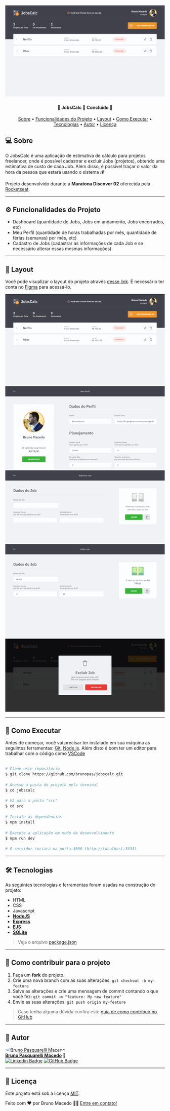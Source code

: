 <h1 align="center">
    <img alt="JobsCalc" title="#JobsCalc" src="./docs/screenshots/dashboard.index.png" />
</h1>

<h4 align="center"> 
	🚧  JobsCalc 🚀 Concluído 🚧
</h4>

<p align="center">
 <a href="#-sobre">Sobre</a> •
 <a href="#-funcionalidades-do-projeto">Funcionalidades do Projeto</a> •
 <a href="#-layout">Layout</a> • 
 <a href="#-como-executar">Como Executar</a> • 
 <a href="#-tecnologias">Tecnologias</a> • 
 <a href="#-autor">Autor</a> • 
 <a href="#user-content--licença">Licença</a>
</p>


## 💻 Sobre
O JobsCalc é uma aplicação de estimativa de cálculo para projetos freelancer, onde é possível cadastrar e excluir Jobs (projetos), obtendo uma estimativa de custo de cada Job. Além disso, é possível traçar o valor da hora da pessoa que estará usando o sistema 💰

Projeto desenvolvido durante a **Maratona Discover 02** oferecida pela [Rocketseat](https://rocketseat.com.br/).

---

## ⚙️ Funcionalidades do Projeto

- Dashboard (quantidade de Jobs, Jobs em andamento, Jobs encerrados, etc)
- Meu Perfil (quantidade de horas trabalhadas por mês, quantidade de férias (semanas) por mês, etc)
- Cadastro de Jobs (cadastrar as informações de cada Job e se necessário alterar essas mesmas informações)

---

## 🎨 Layout

Você pode visualizar o layout do projeto através [desse link](https://www.figma.com/file/s4fytPFbDiSkv4GPSfKaLE/Jobs-Planning). É necessário ter conta no [Figma](https://figma.com) para acessá-lo.

<img alt="JobsCalc" title="#JobsCalc" src="./docs/screenshots/dashboard.index.png" />
<img alt="JobsCalc" title="#JobsCalc" src="./docs/screenshots/user.profile.png" />
<img alt="JobsCalc" title="#JobsCalc" src="./docs/screenshots/job.new.png" />
<img alt="JobsCalc" title="#JobsCalc" src="./docs/screenshots/job.edit.png" />
<img alt="JobsCalc" title="#JobsCalc" src="./docs/screenshots/dashboard.delete.png" />

---

## 🚀 Como Executar

Antes de começar, você vai precisar ter instalado em sua máquina as seguintes ferramentas:
[Git](https://git-scm.com), [Node.js](https://nodejs.org/en/). 
Além disto é bom ter um editor para trabalhar com o código como [VSCode](https://code.visualstudio.com/)

```bash

# Clone este repositório
$ git clone https://github.com/brunopas/jobscalc.git

# Acesse a pasta do projeto pelo terminal
$ cd jobscalc

# Vá para a pasta "src"
$ cd src

# Instale as dependências
$ npm install

# Execute a aplicação em modo de desenvolvimento
$ npm run dev

# O servidor inciará na porta:3000 (http://localhost:3333)

```

---

## 🛠 Tecnologias

As seguintes tecnologias e ferramentas foram usadas na construção do projeto:

- HTML
- CSS
- Javascript
- **[NodeJS](https://nodejs.org/en/)**
- **[Express](https://expressjs.com/)**
- **[EJS](https://ejs.co/)**
- **[SQLite](https://github.com/mapbox/node-sqlite3)**

> Veja o arquivo [package.json](https://github.com/brunopas/jobscalc/blob/main/package.json)

---

## 💪 Como contribuir para o projeto

1. Faça um **fork** do projeto.
2. Crie uma nova branch com as suas alterações: `git checkout -b my-feature`
3. Salve as alterações e crie uma mensagem de commit contando o que você fez: `git commit -m "feature: My new feature"`
4. Envie as suas alterações: `git push origin my-feature`
> Caso tenha alguma dúvida confira este [guia de como contribuir no GitHub](./CONTRIBUTING.md)

---

## 🦸 Autor

<a href="https://www.linkedin.com/in/brunopasmacedo/"><img style="border-radius: 50%;" src="https://avatars.githubusercontent.com/u/82418515?v=4" width="100px;" alt="Bruno Pasquarelli Macedo"/></a>
<br />
<a href="https://www.linkedin.com/in/brunopasmacedo/" title="Bruno Pasquarelli Macedo"><b>Bruno Pasquarelli Macedo</b></a> 🚀<br />
[![Linkedin Badge](https://img.shields.io/badge/-LinkedIn-blue?style=flat-square&logo=Linkedin&logoColor=white&link=https://www.linkedin.com/in/tgmarinho/)](https://www.linkedin.com/in/brunopasmacedo/) 
[![GitHub Badge](https://img.shields.io/badge/-GitHub-black?style=flat-square&logo=GitHub&logoColor=white&link=https://github.com/brunopas)](https://github.com/brunopas)

---

## 📝 Licença

Este projeto está sob a licença [MIT](./LICENSE).

Feito com ❤️ por Bruno Macedo 👋🏽 [Entre em contato!](https://www.linkedin.com/in/brunopasmacedo/)
